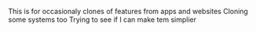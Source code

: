 This is for occasionaly clones of features from apps and websites
Cloning some systems too
Trying to see if I can make tem simplier
